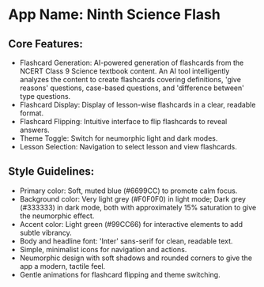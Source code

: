 # **App Name**: Ninth Science Flash

## Core Features:

- Flashcard Generation: AI-powered generation of flashcards from the NCERT Class 9 Science textbook content. An AI tool intelligently analyzes the content to create flashcards covering definitions, 'give reasons' questions, case-based questions, and 'difference between' type questions.
- Flashcard Display: Display of lesson-wise flashcards in a clear, readable format.
- Flashcard Flipping: Intuitive interface to flip flashcards to reveal answers.
- Theme Toggle: Switch for neumorphic light and dark modes.
- Lesson Selection: Navigation to select lesson and view flashcards.

## Style Guidelines:

- Primary color: Soft, muted blue (#6699CC) to promote calm focus.
- Background color: Very light grey (#F0F0F0) in light mode; Dark grey (#333333) in dark mode, both with approximately 15% saturation to give the neumorphic effect.
- Accent color: Light green (#99CC66) for interactive elements to add subtle vibrancy.
- Body and headline font: 'Inter' sans-serif for clean, readable text. 
- Simple, minimalist icons for navigation and actions.
- Neumorphic design with soft shadows and rounded corners to give the app a modern, tactile feel.
- Gentle animations for flashcard flipping and theme switching.